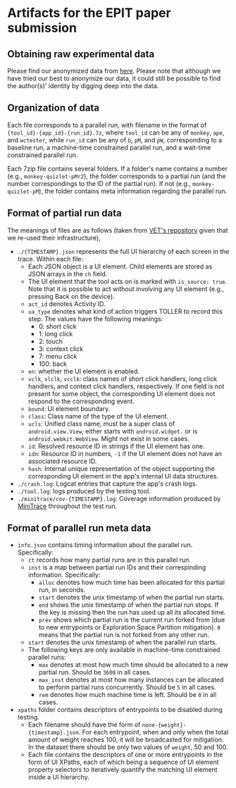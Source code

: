 # Artifacts for the EPIT paper submission

## Obtaining raw experimental data

Please find our anonymized data from [here](https://github.com/EpitPaper/main/releases/tag/ase2022). Please note that although we have tried our best to anonymize our data, it could still be possible to find the author(s)' identity by digging deep into the data.

## Organization of data

Each file corresponds to a parallel run, with filename in the format of `{tool_id}-{app_id}-{run_id}.7z`, where `tool_id` can be any of `monkey`, `ape`, and `wctester`, while `run_id` can be any of `b`, `pM`, and `pW`, corresponding to a baseline run, a machine-time constrained parallel run, and a wait-time constrained parallel run.

Each 7zip file contains several folders. If a folder's name contains a number (e.g., `monkey-quizlet-pMr2`), the folder corresponds to a partial run (and the number correspondings to the ID of the partial run). If not (e.g., `monkey-quizlet-pM`), the folder contains meta information regarding the parallel run.

## Format of partial run data

The meanings of files are as follows (taken from [VET's repository](https://github.com/VET-UI-Testing/main) given that we re-used their infrastructure),

- `./{TIMESTAMP}.json` represents the full UI hierarchy of each screen in the trace. Within each file:
  - Each JSON object is a UI element. Child elements are stored as JSON arrays in the `ch` field.
  - The UI element that the tool acts on is marked with `is_source: true`. Note that it is possible to act without involving any UI element (e.g., pressing Back on the device).
  - `act_id` denotes Activity ID.
  - `ua_type` denotes what kind of action triggers TOLLER to record this step. The values have the following meanings:
    * 0: short click
    * 1: long click
    * 2: touch
    * 3: context click
    * 7: menu click
    * 100: back
  - `en`: whether the UI element is enabled.
  - `vclk`, `vlclk`, `vcclk`: class names of short click handlers, long click handlers, and context click handlers, respectively. If one field is not present for some object, the corresponding UI element does not respond to the corresponding event.
  - `bound`: UI element boundary.
  - `class`: Class name of the type of the UI element.
  - `ucls`: Unified class name, must be a super class of `android.view.View`, either starts with `android.widget.` or is `android.webkit.WebView`. Might not exist in some cases.
  - `id`: Resolved resource ID in strings if the UI element has one.
  - `idn`: Resource ID in numbers, `-1` if the UI element does not have an associated resource ID.
  - `hash`: Internal unique representation of the object supporting the corresponding UI element in the app's internal UI data structures.
- `./crash.log`: Logcat entries that capture the app's crash logs.
- `./tool.log`: logs produced by the testing tool.
- `./minitrace/cov-{TIMESTAMP}.log`: Coverage information produced by [MiniTrace](http://gutianxiao.com/ape/install-mini-tracing) throughout the test run.

## Format of parallel run meta data

- `info.json` contains timing information about the parallel run. Specifically:
  - `ct` records how many partial runs are in this parallel run.
  - `inst` is a map between partial run IDs and their correspinding information. Specifically:
    * `alloc` denotes how much time has been allocated for this partial run, in seconds.
    * `start` denotes the unix timestamp of when the partial run starts.
    * `end` shows the unix timestamp of when the partial run stops. If the key is missing then the run has used up all its allocated time.
    * `prev` shows which partial run is the current run forked from (due to new entrypoints or Exploration Space Partition mitigation). `0` means that the partial run is not forked from any other run.
  - `start` denotes the unix timestamp of when the parallel run starts.
  - The following keys are only available in machine-time constrained parallel runs:
    * `max` denotes at most how much time should be allocated to a new partial run. Should be `3600` in all cases.
    * `max_inst` denotes at most how many instances can be allocated to perform partial runs concurrently. Should be `5` in all cases.
    * `rem` denotes how much machine time is left. Should be `0` in all cases.
- `xpaths` folder contains descriptors of entrypoints to be disabled during testing.
  - Each filename should have the form of `none-{weight}-{timestamp}.json`. For each entrypoint, when and only when the total amount of weight reaches 100, it will be broadcasted for mitigation. In the dataset there should be only two values of `weight`, 50 and 100.
  - Each file contains the descriptors of one or more entrypoints in the form of UI XPaths, each of which being a sequence of UI element property selectors to iteratively quantify the matching UI element inside a UI hierarchy.
